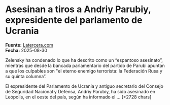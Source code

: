 # Asesinan a tiros a Andriy Parubiy, expresidente del parlamento de Ucrania

**Fuente:** [Latercera.com](https://www.latercera.com/mundo/noticia/asesinan-a-tiros-a-andriy-parubiy-expresidente-del-parlamento-de-ucrania/)  
**Fecha:** 2025-08-30

Zelensky ha condenado lo que ha descrito como un “espantoso asesinato”, mientras que desde la bancada parlamentario del partido de Parubi apuntan a que los culpables son "el eterno enemigo terrorista: la Federación Rusa y su quinta columna”.

El expresidente del Parlamento de Ucrania y antiguo secretario del Consejo de Seguridad Nacional y Defensa, Andriy Parubiy, ha sido asesinado en Leópolis, en el oeste del país, según ha informado el … [+2728 chars]
